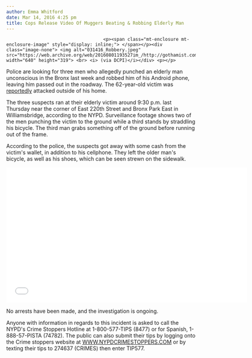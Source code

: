 ```yaml
---
author: Emma Whitford
date: Mar 14, 2016 4:25 pm
title: Cops Release Video Of Muggers Beating & Robbing Elderly Man
---
```


	
										<p><span class="mt-enclosure mt-enclosure-image" style="display: inline;"> </span></p><div class="image-none"> <img alt="031416_Robbery.jpeg" src="https://web.archive.org/web/20160801193527im_/http://gothamist.com/attachments/nyc_ewhitford/031416_Robbery.jpeg" width="640" height="319"> <br> <i> (via DCPI)</i></div> <p></p>

<p>Police are looking for three men who allegedly punched an elderly man unconscious in the Bronx last week and robbed him of his Android phone, leaving him passed out in the roadway. The 62-year-old victim was <a href="https://web.archive.org/web/20160801193527/http://www.nydailynews.com/new-york/robbers-kick-punch-mugging-victim-unconscious-bronx-article-1.2563418">reportedly</a> attacked outside of his home. </p>

<p>The three suspects ran at their elderly victim around 9:30 p.m. last Thursday near the corner of East 220th Street and Bronx Park East in Williamsbridge, according to the NYPD. Surveillance footage shows two of the men punching the victim to the ground while a third stands by straddling his bicycle. The third man grabs something off of the ground before running out of the frame. </p>

<p>According to the police, the suspects got away with some cash from the victim&apos;s wallet, in addition to his cellphone. They left the older man&apos;s bicycle, as well as his shoes, which can be seen strewn on the sidewalk. </p>

<p><iframe frameborder="0" width="640" height="360" src="//web.archive.org/web/20160801193527if_/http://www.dailymotion.com/embed/video/x3xrl8v" allowfullscreen></iframe><br><a href="https://web.archive.org/web/20160801193527/http://www.dailymotion.com/video/x3xrl8v_robbery_news" target="_blank"></a> <i><a href="https://web.archive.org/web/20160801193527/http://www.dailymotion.com/Gothamist" target="_blank"></a></i></p>

<p>No arrests have been made, and the investigation is ongoing. </p>

<p>Anyone with information in regards to this incident is asked to call the NYPD&apos;s Crime Stoppers Hotline at 1-800-577-TIPS (8477) or for Spanish, 1-888-57-PISTA (74782).  The public can also submit their tips by logging onto the Crime stoppers website at <a href="https://web.archive.org/web/20160801193527/http://a056-crimestoppers.nyc.gov/crimestoppers/public/index.html">WWW.NYPDCRIMESTOPPERS.COM</a> or by texting their tips to 274637 (CRIMES) then enter TIP577.</p>					
										
									
				
